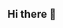 ## Hi there 👋

<!--
**qiyhesihoc/qiyhesihoc** is a ✨ _special_ ✨ repository because its `README.md` (this file) appears on your GitHub profile.
qiyhesihoc
Here are some ideas to get you started:

- 🔭 I’m currently working on ...
- 🌱 I’m currently learning ...ZGlybGhxanM=bGZwemh1cWE=YWJyaXRqem8=aXRjbWpkaHA=c2VoYnl0amk=dXd6bWh5eGs=
- 👯 I’m looking to collaborate on ...
- 🤔 I’m looking for help with ...
- 💬 Ask me about ...
- 📫 How to reach me: ...
- 😄 Pronouns: ...
- ⚡ Fun fact: ...
-->
